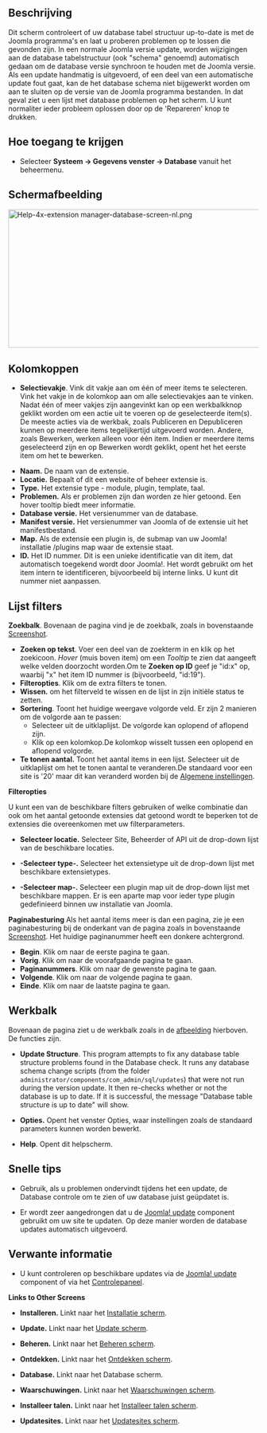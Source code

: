 <!-- Filename: Help4.x:Information:_Database / Display title: Informatie: Database -->

## Beschrijving

Dit scherm controleert of uw database tabel structuur up-to-date is met
de Joomla programma's en laat u proberen problemen op te lossen die
gevonden zijn. In een normale Joomla versie update, worden wijzigingen
aan de database tabelstructuur (ook "schema" genoemd) automatisch gedaan
om de database versie synchroon te houden met de Joomla versie. Als een
update handmatig is uitgevoerd, of een deel van een automatische update
fout gaat, kan de het database schema niet bijgewerkt worden om aan te
sluiten op de versie van de Joomla programma bestanden. In dat geval
ziet u een lijst met database problemen op het scherm. U kunt normaliter
ieder probleem oplossen door op de 'Repareren' knop te drukken.

## Hoe toegang te krijgen

- Selecteer **Systeem **→** Gegevens venster **→** Database** vanuit het
  beheermenu.

## Schermafbeelding

<img
src="https://docs.joomla.org/images/thumb/0/0f/Help-4x-extension_manager-database-screen-nl.png/800px-Help-4x-extension_manager-database-screen-nl.png"
decoding="async"
srcset="https://docs.joomla.org/images/thumb/0/0f/Help-4x-extension_manager-database-screen-nl.png/1200px-Help-4x-extension_manager-database-screen-nl.png 1.5x, https://docs.joomla.org/images/0/0f/Help-4x-extension_manager-database-screen-nl.png 2x"
data-file-width="1201" data-file-height="418" width="800" height="278"
alt="Help-4x-extension manager-database-screen-nl.png" />

## Kolomkoppen

- **Selectievakje**. Vink dit vakje aan om één of meer items te
  selecteren. Vink het vakje in de kolomkop aan om alle selectievakjes
  aan te vinken. Nadat één of meer vakjes zijn aangevinkt kan op een
  werkbalkknop geklikt worden om een actie uit te voeren op de
  geselecteerde item(s). De meeste acties via de werkbak, zoals
  Publiceren en Depubliceren kunnen op meerdere items tegelijkertijd
  uitgevoerd worden. Andere, zoals Bewerken, werken alleen voor één
  item. Indien er meerdere items geselecteerd zijn en op Bewerken wordt
  geklikt, opent het het eerste item om het te bewerken.

<!-- -->

- **Naam.** De naam van de extensie.
- **Locatie.** Bepaalt of dit een website of beheer extensie is.
- **Type.** Het extensie type - module, plugin, template, taal.
- **Problemen.** Als er problemen zijn dan worden ze hier getoond. Een
  hover tooltip biedt meer informatie.
- **Database versie.** Het versienummer van de database.
- **Manifest versie.** Het versienummer van Joomla of de extensie uit
  het manifestbestand.
- **Map.** Als de extensie een plugin is, de submap van uw Joomla!
  installatie /plugins map waar de extensie staat.
- **ID.** Het ID nummer. Dit is een unieke identificatie van dit item,
  dat automatisch toegekend wordt door Joomla!. Het wordt gebruikt om
  het item intern te identificeren, bijvoorbeeld bij interne links. U
  kunt dit nummer niet aanpassen.

## Lijst filters

**Zoekbalk**. Bovenaan de pagina vind je de zoekbalk, zoals in
bovenstaande [Screenshot](#screenshot).

- **Zoeken op tekst**. Voer een deel van de zoekterm in en klik op het
  zoekicoon. *Hover* (muis boven item) om een *Tooltip* te zien dat
  aangeeft welke velden doorzocht worden.Om te **Zoeken op ID** geef je
  "id:x" op, waarbij "x" het item ID nummer is (bijvoorbeeld, "id:19").
- **Filteropties**. Klik om de extra filters te tonen.
- **Wissen.** om het filterveld te wissen en de lijst in zijn initiële
  status te zetten.
- **Sortering**. Toont het huidige weergave volgorde veld. Er zijn 2
  manieren om de volgorde aan te passen:
  - Selecteer uit de uitklaplijst. De volgorde kan oplopend of aflopend
    zijn.
  - Klik op een kolomkop.De kolomkop wisselt tussen een oplopend en
    aflopend volgorde.
- **Te tonen aantal.** Toont het aantal items in een lijst. Selecteer
  uit de uitklaplijst om het te tonen aantal te veranderen.De standaard
  voor een site is '20' maar dit kan veranderd worden bij de [Algemene
  instellingen](https://docs.joomla.org/Help4.x:Site_Global_Configuration/nl#defaultlistlimit "Special:MyLanguage/Help4.x:Site Global Configuration/nl").

**Filteropties**

U kunt een van de beschikbare filters gebruiken of welke combinatie dan
ook om het aantal getoonde extensies dat getoond wordt te beperken tot
de extensies die overeenkomen met uw filterparameters.

- **Selecteer locatie.** Selecteer Site, Beheerder of API uit de
  drop-down lijst van de beschikbare locaties.

<!-- -->

- **-Selecteer type-.** Selecteer het extensietype uit de drop-down
  lijst met beschikbare extensietypes.

<!-- -->

- **-Selecteer map-.** Selecteer een plugin map uit de drop-down lijst
  met beschikbare mappen. Er is een aparte map voor ieder type plugin
  gedefinieerd binnen uw installatie van Joomla.

**Paginabesturing** Als het aantal items meer is dan een pagina, zie je
een paginabesturing bij de onderkant van de pagina zoals in bovenstaande
[Screenshot](#screenshot). Het huidige paginanummer heeft een donkere
achtergrond.

- **Begin**. Klik om naar de eerste pagina te gaan.
- **Vorig**. Klik om naar de voorafgaande pagina te gaan.
- **Paginanummers**. Klik om naar de gewenste pagina te gaan.
- **Volgende**. Klik om naar de volgende pagina te gaan.
- **Einde**. Klik om naar de laatste pagina te gaan.

## Werkbalk

Bovenaan de pagina ziet u de werkbalk zoals in de
[afbeelding](#Schermafbeelding) hierboven. De functies zijn.

- **Update Structure**. This program attempts to fix any database table
  structure problems found in the Database check. It runs any database
  schema change scripts (from the folder
  `administrator/components/com_admin/sql/updates`) that were not run
  during the version update. It then re-checks whether or not the
  database is up to date. If it is successful, the message "Database
  table structure is up to date" will show.

<!-- -->

- **Opties.** Opent het venster Opties, waar instellingen zoals de
  standaard parameters kunnen worden bewerkt.

<!-- -->

- **Help**. Opent dit helpscherm.

## Snelle tips

- Gebruik, als u problemen ondervindt tijdens het een update, de
  Database controle om te zien of uw database juist geüpdatet is.

<!-- -->

- Er wordt zeer aangedrongen dat u de [Joomla!
  update](https://docs.joomla.org/Help4.x:Joomla_Update/nl "Help4.x:Joomla Update/nl")
  component gebruikt om uw site te updaten. Op deze manier worden de
  database updates automatisch uitgevoerd.

## Verwante informatie

- U kunt controleren op beschikbare updates via de [Joomla!
  update](https://docs.joomla.org/Help4.x:Joomla_Update/nl "Help4.x:Joomla Update/nl")
  component of via het <a
  href="https://docs.joomla.org/index.php?title=Help4.x:Site_Control_Panel/nl&amp;action=edit&amp;redlink=1"
  class="new"
  title="Help4.x:Site Control Panel/nl (page does not exist)">Controlepaneel</a>.

**Links to Other Screens**

- **Installeren.** Linkt naar het [Installatie
  scherm](https://docs.joomla.org/Help4.x:Extensions:_Install/nl "Help4.x:Extensions: Install/nl").

<!-- -->

- **Update.** Linkt naar het [Update
  scherm](https://docs.joomla.org/Help4.x:Extensions:_Update/nl "Help4.x:Extensions: Update/nl").

<!-- -->

- **Beheren.** Linkt naar het [Beheren
  scherm](https://docs.joomla.org/Help4.x:Extensions:_Manage/nl "Help4.x:Extensions: Manage/nl").

<!-- -->

- **Ontdekken.** Linkt naar het [Ontdekken
  scherm](https://docs.joomla.org/Help4.x:Extensions:_Discover/nl "Help4.x:Extensions: Discover/nl").

<!-- -->

- **Database.** Linkt naar het
  <span class="mw-selflink selflink">Database scherm</span>.

<!-- -->

- **Waarschuwingen.** Linkt naar het [Waarschuwingen
  scherm](https://docs.joomla.org/Help4.x:Information:_Warnings/nl "Help4.x:Information: Warnings/nl").

<!-- -->

- **Installeer talen.** Linkt naar het [Installeer talen
  scherm](https://docs.joomla.org/Help4.x:Extensions_Extension_Manager_Languages/nl "Help4.x:Extensions Extension Manager Languages/nl").

<!-- -->

- **Updatesites.** Linkt naar het <a
  href="https://docs.joomla.org/index.php?title=Help4.x:Extensions_Extension_Manager_Update_Sites/nl&amp;action=edit&amp;redlink=1"
  class="new"
  title="Help4.x:Extensions Extension Manager Update Sites/nl (page does not exist)">Updatesites
  scherm</a>.
